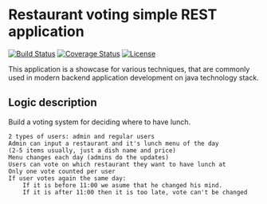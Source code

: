 # Restaurant voting simple REST application

[![Build Status](https://travis-ci.org/t-izbassar/topjava-graduation.svg?branch=master)](https://travis-ci.org/t-izbassar/topjava-graduation)
[![Coverage Status](https://codecov.io/gh/t-izbassar/topjava-graduation/branch/master/graph/badge.svg)](https://codecov.io/gh/t-izbassar/topjava-graduation)
[![License](https://img.shields.io/badge/license-MIT-green.svg)](https://github.com/t-izbassar/topjava-graduation/blob/master/LICENSE)

This application is a showcase for various
techniques, that are commonly used in modern
backend application development on java
technology stack.

## Logic description

Build a voting system for deciding where to have lunch.

    2 types of users: admin and regular users
    Admin can input a restaurant and it's lunch menu of the day 
    (2-5 items usually, just a dish name and price)
    Menu changes each day (admins do the updates)
    Users can vote on which restaurant they want to have lunch at
    Only one vote counted per user
    If user votes again the same day:
        If it is before 11:00 we asume that he changed his mind.
        If it is after 11:00 then it is too late, vote can't be changed
